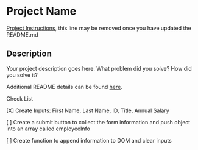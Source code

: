 # Project Name

[Project Instructions](./INSTRUCTIONS.md), this line may be removed once you have updated the README.md

## Description

Your project description goes here. What problem did you solve? How did you solve it?

Additional README details can be found [here](https://github.com/PrimeAcademy/readme-template/blob/master/README.md).

Check List

[X] Create Inputs: First Name, Last Name, ID, Title, Annual Salary

[ ] Create a submit button to collect the form information and push object into an array called employeeInfo

[ ] Create function to append information to DOM and clear inputs